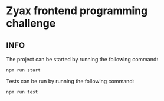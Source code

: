 # Zyax frontend programming challenge

## INFO

The project can be started by running the following command:

`npm run start`

Tests can be run by running the following command:

`npm run test`
